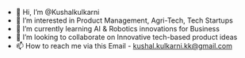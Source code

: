 - 👋 Hi, I’m @Kushalkulkarni
- 👀 I’m interested in Product Management, Agri-Tech, Tech Startups
- 🌱 I’m currently learning AI & Robotics innovations for Business
- 💞️ I’m looking to collaborate on Innovative tech-based product ideas
- 📫 How to reach me via this Email - kushal.kulkarni.kk@gmail.com

<!---
Kushalkulkarni/Kushalkulkarni is a ✨ special ✨ repository because its `README.md` (this file) appears on your GitHub profile.
You can click the Preview link to take a look at your changes.
--->
